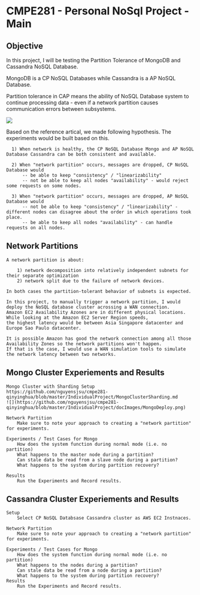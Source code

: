 # CMPE281 - Personal NoSql Project - Main

## Objective

  In this project, I will be testing the Partition Tolerance of MongoDB and Cassandra NoSQL Database. 
  
  MongoDB is a CP NoSQL Databases while Cassandra is a AP NoSQL Database.
  
  Partition tolerance in CAP means the ability of NoSQL Database system to continue processing data - 
  even if a network partition causes communication errors between subsystems. 
  
  ![](https://github.com/nguyensjsu/cmpe281-qinyinghua/blob/master/IndividualProject/docImages/CAP.png)
  
  Based on the reference artical, we made following hypothesis. The experiments would be built based on this.
  
      1) When network is healthy, the CP NoSQL Database Mongo and AP NoSQL Database Cassandra can be both consistent and available.
      
      2) When "network partition" occurs, messages are dropped, CP NoSQL Database would
          -- be able to keep "consistency" / "linearizability" 
          -- not be able to keep all nodes "availability" - would reject some requests on some nodes.  
      
      3) When "network partition" occurs, messages are dropped, AP NoSQL Database would
          -- not be able to keep "consistency" / "linearizability" - different nodes can disagree about the order in which operations took place.
          -- be able to keep all nodes "availability" - can handle requests on all nodes.  

## Network Partitions

    A network partition is about: 
    
        1) network decomposition into relatively independent subnets for their separate optimization
        2) network split due to the failure of network devices. 
    
    In both cases the partition-tolerant behavior of subnets is expected.
    
    In this project, to manually trigger a network partition, I would deploy the NoSQL database cluster acrossing a WAN connection. 
    Amazon EC2 Availability Azones are in different physical locations. 
    While looking at the Amazon EC2 Server Region speeds, 
    the highest latency would be between Asia Singapore datacenter and Europe Sao Paulo datacenter. 
    
    It is possible Amazon has good the network connection among all those Availability Zones so the network partitions won't happen. 
    If that is the case, I would use a WAN simulation tools to simulate the network latency between two networks. 


## Mongo Cluster Experiements and Results

	Mongo Cluster with Sharding Setup
    https://github.com/nguyensjsu/cmpe281-qinyinghua/blob/master/IndividualProject/MongoClusterSharding.md
    ![](https://github.com/nguyensjsu/cmpe281-qinyinghua/blob/master/IndividualProject/docImages/MongoDeploy.png)

	Network Partition
		Make sure to note your approach to creating a "network partition" for experiments.

	Experiments / Test Cases for Mongo
		How does the system function during normal mode (i.e. no partition)
		What happens to the master node during a partition? 
		Can stale data be read from a slave node during a partition?
		What happens to the system during partition recovery?

	Results
		Run the Experiments and Record results.

## Cassandra Cluster Experiements and Results

	Setup
		Select CP NoSQL Databsase Cassandra cluster as AWS EC2 Instnaces. 

	Network Partition
		Make sure to note your approach to creating a "network partition" for experiments.

	Experiments / Test Cases for Mongo
		How does the system function during normal mode (i.e. no partition)
		What happens to the nodes during a partition? 
		Can stale data be read from a node during a partition?
		What happens to the system during partition recovery?
	Results
		Run the Experiments and Record results.

